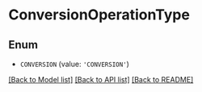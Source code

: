 # ConversionOperationType


## Enum

* `CONVERSION` (value: `'CONVERSION'`)

[[Back to Model list]](../README.md#documentation-for-models) [[Back to API list]](../README.md#documentation-for-api-endpoints) [[Back to README]](../README.md)


